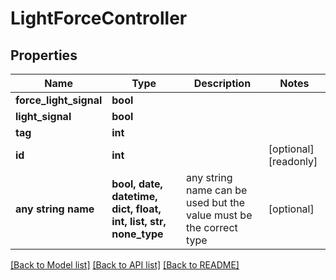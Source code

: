 # LightForceController


## Properties
Name | Type | Description | Notes
------------ | ------------- | ------------- | -------------
**force_light_signal** | **bool** |  | 
**light_signal** | **bool** |  | 
**tag** | **int** |  | 
**id** | **int** |  | [optional] [readonly] 
**any string name** | **bool, date, datetime, dict, float, int, list, str, none_type** | any string name can be used but the value must be the correct type | [optional]

[[Back to Model list]](../README.md#documentation-for-models) [[Back to API list]](../README.md#documentation-for-api-endpoints) [[Back to README]](../README.md)


